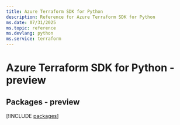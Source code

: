 ```yaml
---
title: Azure Terraform SDK for Python
description: Reference for Azure Terraform SDK for Python
ms.date: 07/31/2025
ms.topic: reference
ms.devlang: python
ms.service: terraform
---
```

# Azure Terraform SDK for Python - preview
## Packages - preview
[!INCLUDE [packages](terraform-index.md)]